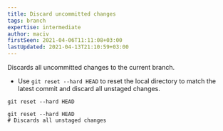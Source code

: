 ```yaml
---
title: Discard uncommitted changes
tags: branch
expertise: intermediate
author: maciv
firstSeen: 2021-04-06T11:11:08+03:00
lastUpdated: 2021-04-13T21:10:59+03:00
---
```


Discards all uncommitted changes to the current branch.

- Use `git reset --hard HEAD` to reset the local directory to match the latest commit and discard all unstaged changes.

```shell
git reset --hard HEAD
```

```shell
git reset --hard HEAD
# Discards all unstaged changes
```
